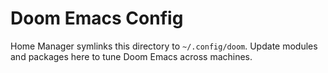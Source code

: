 # Doom Emacs Config

Home Manager symlinks this directory to `~/.config/doom`. Update modules and packages here to tune Doom Emacs across machines.
